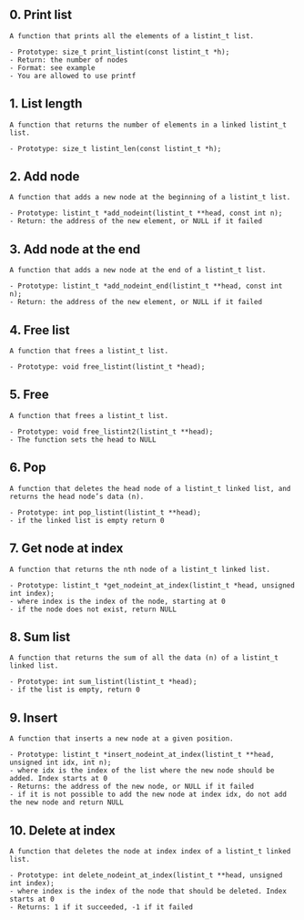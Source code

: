 
##	0. Print list

	A function that prints all the elements of a listint_t list.

	- Prototype: size_t print_listint(const listint_t *h);
	- Return: the number of nodes
	- Format: see example
	- You are allowed to use printf
 
##	1. List length

	A function that returns the number of elements in a linked listint_t list.

	- Prototype: size_t listint_len(const listint_t *h);
 
##	2. Add node

	A function that adds a new node at the beginning of a listint_t list.

	- Prototype: listint_t *add_nodeint(listint_t **head, const int n);
	- Return: the address of the new element, or NULL if it failed
 
##	3. Add node at the end

	A function that adds a new node at the end of a listint_t list.

	- Prototype: listint_t *add_nodeint_end(listint_t **head, const int n);
	- Return: the address of the new element, or NULL if it failed
 
##	4. Free list

	A function that frees a listint_t list.

	- Prototype: void free_listint(listint_t *head);
 
##	5. Free

	A function that frees a listint_t list.

	- Prototype: void free_listint2(listint_t **head);
	- The function sets the head to NULL 
 
##	6. Pop

	A function that deletes the head node of a listint_t linked list, and returns the head node’s data (n).

	- Prototype: int pop_listint(listint_t **head);
	- if the linked list is empty return 0

##	7. Get node at index

	A function that returns the nth node of a listint_t linked list.

	- Prototype: listint_t *get_nodeint_at_index(listint_t *head, unsigned int index);
	- where index is the index of the node, starting at 0
	- if the node does not exist, return NULL
  
##	8. Sum list

	A function that returns the sum of all the data (n) of a listint_t linked list.

	- Prototype: int sum_listint(listint_t *head);
	- if the list is empty, return 0
 
##	9. Insert

	A function that inserts a new node at a given position.

	- Prototype: listint_t *insert_nodeint_at_index(listint_t **head, unsigned int idx, int n);
	- where idx is the index of the list where the new node should be added. Index starts at 0
	- Returns: the address of the new node, or NULL if it failed
	- if it is not possible to add the new node at index idx, do not add the new node and return NULL
 
##	10. Delete at index

	A function that deletes the node at index index of a listint_t linked list.

	- Prototype: int delete_nodeint_at_index(listint_t **head, unsigned int index);
	- where index is the index of the node that should be deleted. Index starts at 0
	- Returns: 1 if it succeeded, -1 if it failed
 

